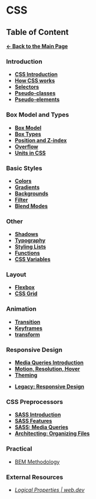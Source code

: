 # CSS

## Table of Content

[**&larr; Back to the Main Page**](./../README.md)

<div></div>

### Introduction

- [**CSS Introduction**](./css-basics.md)
- [**How CSS works**](./how-css-works.md)
- [**Selectors**](./selectors.md)
- [**Pseudo-classes**](./pseudo-classes.md)
- [**Pseudo-elements**](./pseudo-elements.md)

<div></div>

### Box Model and Types

- [**Box Model**](./box-model.md)
- [**Box Types**](./box-types.md)
- [**Position and Z-index**](./position.md)
- [**Overflow**](./overflow.md)
- [**Units in CSS**](./units.md)

<div></div>

### Basic Styles

- [**Colors**](./colors.md)
- [**Gradients**](./gradients.md)
- [**Backgrounds**](./bg.md)
- [**Filter**](./filter.md)
- [**Blend Modes**](./blend-modes.md)

### Other

<div></div>

- [**Shadows**](./shadows.md)
- [**Typography**](./typography.md)
- [**Styling Lists**](./lists.md)
- [**Functions**](./functions.md)
- [**CSS Variables**](./css-variables.md)

<div></div>

### Layout

- [**Flexbox**](./flexbox.md)
- [**CSS Grid**](./css-grid.md)

<div></div>

### Animation

- [**Transition**](./transition.md)
- [**Keyframes**](./keyframe.md)
- [**transform**](./transform.md)

<div></div>

### Responsive Design

- [**Media Queries Introduction**](./media-queries-intro.md)
- [**Motion, Resolution, Hover**](./media-queries-more.md)
- [**Theming**](./theming.md)

<div></div>

- [**Legacy: Responsive Design**](./media-queries-legacy.md)

<div></div>

### CSS Preprocessors

- [**SASS Introduction**](./sass.md)
- [**SASS Features**](./sass-features.md)
- [**SASS: Media Queries**](./sass-media-queries.md)
- [**Architecting: Organizing Files**](./scss-architecting.md)

### Practical

- [BEM Methodology](./bem.md)

### External Resources

- [_Logical Properties | web.dev_](https://web.dev/learn/css/logical-properties/)

<div></div>

<br>
